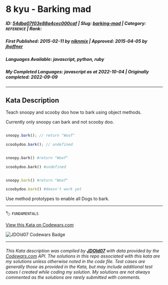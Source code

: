 # 8 kyu - Barking mad

##### **ID**: [54dba07f03e88a4cec000caf](https://www.codewars.com/kata/54dba07f03e88a4cec000caf) | **Slug**: [barking-mad](https://www.codewars.com/kata/54dba07f03e88a4cec000caf) | **Category**: `REFERENCE` | **Rank**: <span style="color:white">8 kyu</span>

##### **First Published**: 2015-02-11 ***by*** [niknmix](https://www.codewars.com/users/niknmix) | **Approved**: 2015-04-05 ***by*** [jhoffner](https://www.codewars.com/users/jhoffner)

##### **Languages Available**: javascript, python, ruby

##### **My Completed Languages**: javascript ***as at*** 2022-10-04 | **Originally completed**: 2022-09-09

---

## Kata Description


Teach snoopy and scooby doo how to bark using object methods. 

Currently only snoopy can bark and not scooby doo. 



```javascript

snoopy.bark(); // return "Woof"

scoobydoo.bark(); // undefined

```

```python

snoopy.bark() #return "Woof"

scoobydoo.bark() #undefined

```

```ruby

snoopy.bark() #return "Woof"

scoobydoo.bark() #doesn't work yet

```

Use method prototypes to enable all Dogs to bark. 

---


🏷 `FUNDAMENTALS`


[View this Kata on Codewars.com](https://www.codewars.com/kata/54dba07f03e88a4cec000caf)

![](https://www.codewars.com/users/jdold07/badges/large "JDOld07 Codewars Badge")

---

###### *This Kata description was compiled by [**JDOld07**](https://tpstech.dev) with data provided by the [Codewars.com](https://www.codewars.com) API.  The solutions in this repo associated with this kata are my solutions unless otherwise noted in the code file.  Test cases are generally those as provided in the Kata, but may include additional test cases I created while coding my solution.  My solutions are not always commented as the solutions are rarely submitted with comments.*
